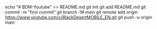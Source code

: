echo "# BDM-Youtube" >> README.md
git init
git add README.md
git commit -m "first commit"
git branch -M main
git remote add origin https://www.youtube.com/c/BlackDesertMOBILE_EN.git
git push -u origin main

